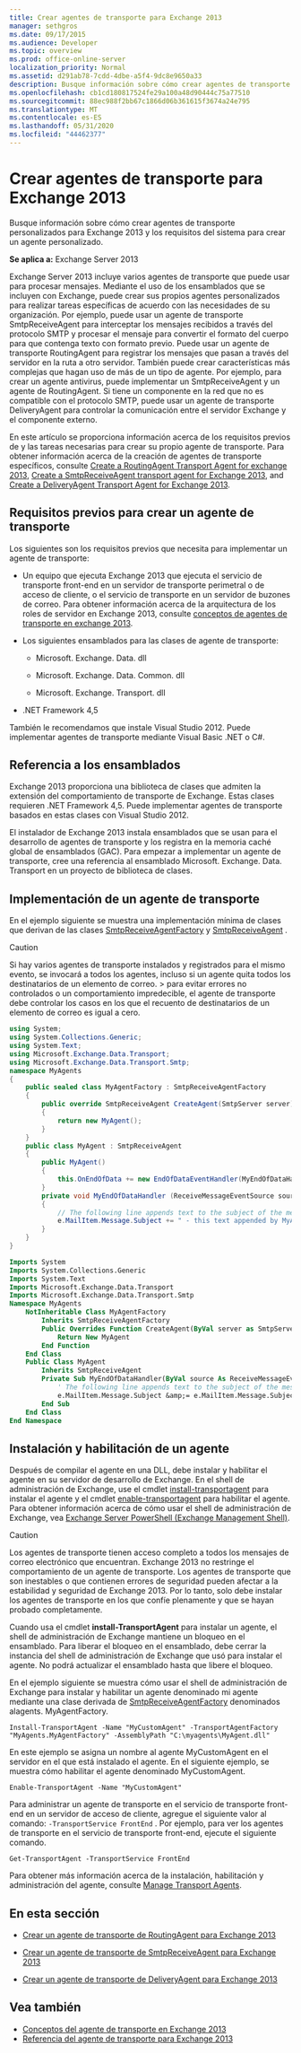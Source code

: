 ```yaml
---
title: Crear agentes de transporte para Exchange 2013
manager: sethgros
ms.date: 09/17/2015
ms.audience: Developer
ms.topic: overview
ms.prod: office-online-server
localization_priority: Normal
ms.assetid: d291ab78-7cdd-4dbe-a5f4-9dc8e9650a33
description: Busque información sobre cómo crear agentes de transporte personalizados para Exchange 2013 y los requisitos del sistema para crear un agente personalizado.
ms.openlocfilehash: cb1cd180817524fe29a100a48d90444c75a77510
ms.sourcegitcommit: 88ec988f2bb67c1866d06b361615f3674a24e795
ms.translationtype: MT
ms.contentlocale: es-ES
ms.lasthandoff: 05/31/2020
ms.locfileid: "44462377"
---
```

# <a name="creating-transport-agents-for-exchange-2013"></a>Crear agentes de transporte para Exchange 2013

Busque información sobre cómo crear agentes de transporte personalizados para Exchange 2013 y los requisitos del sistema para crear un agente personalizado.
  
**Se aplica a:** Exchange Server 2013
  
Exchange Server 2013 incluye varios agentes de transporte que puede usar para procesar mensajes. Mediante el uso de los ensamblados que se incluyen con Exchange, puede crear sus propios agentes personalizados para realizar tareas específicas de acuerdo con las necesidades de su organización. Por ejemplo, puede usar un agente de transporte SmtpReceiveAgent para interceptar los mensajes recibidos a través del protocolo SMTP y procesar el mensaje para convertir el formato del cuerpo para que contenga texto con formato previo. Puede usar un agente de transporte RoutingAgent para registrar los mensajes que pasan a través del servidor en la ruta a otro servidor. También puede crear características más complejas que hagan uso de más de un tipo de agente. Por ejemplo, para crear un agente antivirus, puede implementar un SmtpReceiveAgent y un agente de RoutingAgent. Si tiene un componente en la red que no es compatible con el protocolo SMTP, puede usar un agente de transporte DeliveryAgent para controlar la comunicación entre el servidor Exchange y el componente externo. 
  
En este artículo se proporciona información acerca de los requisitos previos de y las tareas necesarias para crear su propio agente de transporte. Para obtener información acerca de la creación de agentes de transporte específicos, consulte [Create a RoutingAgent Transport Agent for exchange 2013](how-to-create-a-routingagent-transport-agent-for-exchange-2013.md), [Create a SmtpReceiveAgent transport agent for Exchange 2013](how-to-create-an-smtpreceiveagent-transport-agent-for-exchange-2013.md), and [Create a DeliveryAgent Transport Agent for Exchange 2013](how-to-create-a-deliveryagent-transport-agent-for-exchange-2013.md).
  
## <a name="prerequisites-for-creating-a-transport-agent"></a>Requisitos previos para crear un agente de transporte
<a name="bk_prerequisites"> </a>

Los siguientes son los requisitos previos que necesita para implementar un agente de transporte:
  
- Un equipo que ejecuta Exchange 2013 que ejecuta el servicio de transporte front-end en un servidor de transporte perimetral o de acceso de cliente, o el servicio de transporte en un servidor de buzones de correo. Para obtener información acerca de la arquitectura de los roles de servidor en Exchange 2013, consulte [conceptos de agentes de transporte en exchange 2013](transport-agent-concepts-in-exchange-2013.md).
    
- Los siguientes ensamblados para las clases de agente de transporte:
    
  - Microsoft. Exchange. Data. dll
    
  - Microsoft. Exchange. Data. Common. dll
    
  - Microsoft. Exchange. Transport. dll
    
- .NET Framework 4,5
    
También le recomendamos que instale Visual Studio 2012. Puede implementar agentes de transporte mediante Visual Basic .NET o C#.
  
## <a name="referencing-the-assemblies"></a>Referencia a los ensamblados
<a name="bk_ReferenceAssemblies"> </a>

Exchange 2013 proporciona una biblioteca de clases que admiten la extensión del comportamiento de transporte de Exchange. Estas clases requieren .NET Framework 4,5. Puede implementar agentes de transporte basados en estas clases con Visual Studio 2012.
  
El instalador de Exchange 2013 instala ensamblados que se usan para el desarrollo de agentes de transporte y los registra en la memoria caché global de ensamblados (GAC). Para empezar a implementar un agente de transporte, cree una referencia al ensamblado Microsoft. Exchange. Data. Transport en un proyecto de biblioteca de clases.
  
## <a name="implementing-a-transport-agent"></a>Implementación de un agente de transporte
<a name="bk_implementationExample"> </a>

En el ejemplo siguiente se muestra una implementación mínima de clases que derivan de las clases [SmtpReceiveAgentFactory](https://msdn.microsoft.com/library/Microsoft.Exchange.Data.Transport.Smtp.SmtpReceiveAgentFactory.aspx) y [SmtpReceiveAgent](https://msdn.microsoft.com/library/Microsoft.Exchange.Data.Transport.Smtp.SmtpReceiveAgent.aspx) . 
  
> [!CAUTION]
> Si hay varios agentes de transporte instalados y registrados para el mismo evento, se invocará a todos los agentes, incluso si un agente quita todos los destinatarios de un elemento de correo. > para evitar errores no controlados o un comportamiento impredecible, el agente de transporte debe controlar los casos en los que el recuento de destinatarios de un elemento de correo es igual a cero. 
  
```cs
using System;
using System.Collections.Generic;
using System.Text;
using Microsoft.Exchange.Data.Transport;
using Microsoft.Exchange.Data.Transport.Smtp;
namespace MyAgents
{
    public sealed class MyAgentFactory : SmtpReceiveAgentFactory
    {
        public override SmtpReceiveAgent CreateAgent(SmtpServer server)
        {
            return new MyAgent();
        }
    }
    public class MyAgent : SmtpReceiveAgent
    {
        public MyAgent()
        {
            this.OnEndOfData += new EndOfDataEventHandler(MyEndOfDataHandler);
        }
        private void MyEndOfDataHandler (ReceiveMessageEventSource source, EndOfDataEventArgs e)
        {
            // The following line appends text to the subject of the message that caused the event.
            e.MailItem.Message.Subject += " - this text appended by MyAgent";
        }
    }
}
```

```vb
Imports System
Imports System.Collections.Generic
Imports System.Text
Imports Microsoft.Exchange.Data.Transport
Imports Microsoft.Exchange.Data.Transport.Smtp
Namespace MyAgents
    NotInheritable Class MyAgentFactory
        Inherits SmtpReceiveAgentFactory
        Public Overrides Function CreateAgent(ByVal server as SmtpServer) As SmtpReceiveAgent
            Return New MyAgent
        End Function
    End Class
    Public Class MyAgent
        Inherits SmtpReceiveAgent
        Private Sub MyEndOfDataHandler(ByVal source As ReceiveMessageEventSource, ByVal e As EndOfDataEventArgs) Handles Me.OnEndOfData
            ' The following line appends text to the subject of the message that caused the event.
            e.MailItem.Message.Subject &amp;= e.MailItem.Message.Subject + " - this text appended by MyAgent"
        End Sub
    End Class
End Namespace
```

## <a name="installing-and-enabling-an-agent"></a>Instalación y habilitación de un agente
<a name="bk_InstallEnable"> </a>

Después de compilar el agente en una DLL, debe instalar y habilitar el agente en su servidor de desarrollo de Exchange. En el shell de administración de Exchange, use el cmdlet [install-transportagent](https://technet.microsoft.com/library/aa997998.aspx) para instalar el agente y el cmdlet [enable-transportagent](https://technet.microsoft.com/library/bb124921.aspx) para habilitar el agente. Para obtener información acerca de cómo usar el shell de administración de Exchange, vea [Exchange Server PowerShell (Exchange Management Shell)](https://docs.microsoft.com/powershell/exchange/exchange-server/exchange-management-shell?view=exchange-ps).
  
> [!CAUTION]
> Los agentes de transporte tienen acceso completo a todos los mensajes de correo electrónico que encuentran. Exchange 2013 no restringe el comportamiento de un agente de transporte. Los agentes de transporte que son inestables o que contienen errores de seguridad pueden afectar a la estabilidad y seguridad de Exchange 2013. Por lo tanto, solo debe instalar los agentes de transporte en los que confíe plenamente y que se hayan probado completamente. 
  
Cuando usa el cmdlet **install-TransportAgent** para instalar un agente, el shell de administración de Exchange mantiene un bloqueo en el ensamblado. Para liberar el bloqueo en el ensamblado, debe cerrar la instancia del shell de administración de Exchange que usó para instalar el agente. No podrá actualizar el ensamblado hasta que libere el bloqueo. 
  
En el ejemplo siguiente se muestra cómo usar el shell de administración de Exchange para instalar y habilitar un agente denominado mi agente mediante una clase derivada de [SmtpReceiveAgentFactory](https://msdn.microsoft.com/library/Microsoft.Exchange.Data.Transport.Smtp.SmtpReceiveAgentFactory.aspx) denominados alagents. MyAgentFactory. 
  
 `Install-TransportAgent -Name "MyCustomAgent" -TransportAgentFactory "MyAgents.MyAgentFactory" -AssemblyPath "C:\myagents\MyAgent.dll"`
  
En este ejemplo se asigna un nombre al agente MyCustomAgent en el servidor en el que está instalado el agente. En el siguiente ejemplo, se muestra cómo habilitar el agente denominado MyCustomAgent.
  
 `Enable-TransportAgent -Name "MyCustomAgent"`
  
Para administrar un agente de transporte en el servicio de transporte front-end en un servidor de acceso de cliente, agregue el siguiente valor al comando: `-TransportService FrontEnd` . Por ejemplo, para ver los agentes de transporte en el servicio de transporte front-end, ejecute el siguiente comando.
  
 `Get-TransportAgent -TransportService FrontEnd`
  
Para obtener más información acerca de la instalación, habilitación y administración del agente, consulte [Manage Transport Agents](https://technet.microsoft.com/library/bb125175%28v=exchg.150%29.aspx).
  
## <a name="in-this-section"></a>En esta sección
<a name="bk_inthissection"> </a>

- [Crear un agente de transporte de RoutingAgent para Exchange 2013](how-to-create-a-routingagent-transport-agent-for-exchange-2013.md)
    
- [Crear un agente de transporte de SmtpReceiveAgent para Exchange 2013](how-to-create-an-smtpreceiveagent-transport-agent-for-exchange-2013.md)
    
- [Crear un agente de transporte de DeliveryAgent para Exchange 2013](how-to-create-a-deliveryagent-transport-agent-for-exchange-2013.md)
    
## <a name="see-also"></a>Vea también

- [Conceptos del agente de transporte en Exchange 2013](transport-agent-concepts-in-exchange-2013.md)   
- [Referencia del agente de transporte para Exchange 2013](transport-agent-reference-for-exchange-2013.md)
    

